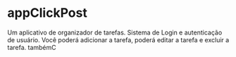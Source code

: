 # appClickPost
Um aplicativo de organizador de tarefas. Sistema de Login e autenticação de usuário. Você poderá adicionar a tarefa, poderá editar a tarefa e excluir a tarefa. tambémC
